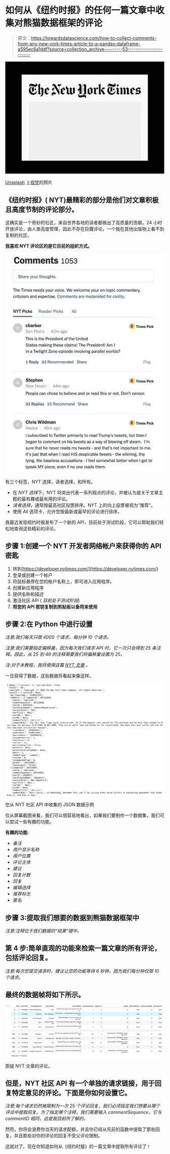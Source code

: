 # 如何从《纽约时报》的任何一篇文章中收集对熊猫数据框架的评论

> 原文：<https://towardsdatascience.com/how-to-collect-comments-from-any-new-york-times-article-to-a-pandas-dataframe-a595ec6a1ddf?source=collection_archive---------53----------------------->

![](img/8b5baa8dd0bf907f9a3713917e190de6.png)

[Unsplash](https://unsplash.com?utm_source=medium&utm_medium=referral) 上[视觉](https://unsplash.com/@visuals?utm_source=medium&utm_medium=referral)的照片

## 《纽约时报》( NYT)最精彩的部分是他们对文章积极且高度节制的评论部分。

这确实是一个奇妙的社区，来自世界各地的读者都做出了高质量的贡献。24 小时开放评论，由人类高度管理，因此不存在巨魔评论。一个我在其他出版物上看不到复制的社区。

**我喜欢 NYT 评论区的是它目前的组织方式。**

![](img/12267b611ccdc4996b79b7e2162587d4.png)

有三个标签，NYT 选择，读者选择，和所有。

*   在 *NYT 选择*下，NYT 将突出代表一系列观点的评论，并被认为是关于文章主题的最有趣或最有用的评论。
*   *读者选择*，通常按最高社区投票排序。NYT 上的向上投票被视为“推荐”。
*   使用 *All* 选项卡，允许您按最新或最早的评论进行排序。

我最近发现纽约时报发布了一个新的 API，目前处于测试阶段，它可以帮助我们轻松地查询这些精彩的评论。

## 步骤 1:创建一个 NYT 开发者网络帐户来获得你的 API 密匙

1.  转到[https://developer.nytimes.com/](https://developer.nytimes.com/)
2.  登录或创建一个帐户
3.  将鼠标悬停在您的帐户名称上，即可进入应用程序。
4.  创建新应用程序
5.  提供名称和描述
6.  激活社区 API ( *目前处于测试阶段*)
7.  **将您的 API 密钥复制到剪贴板以备将来使用**

## 步骤 2:在 Python 中进行设置

*注意:我们每天只限 4000 个请求，每分钟 10 个请求。*

*注意:我们需要指定偏移量，因为每次我们请求 API 时，它一次只会得到 25 条注释。因此，从 25 到 49 的注释需要我们将偏移量设置为 25。*

*注:对于本教程，我将使用这篇* [*NYT 文章*](https://www.nytimes.com/2020/05/24/opinion/biden-trump-coronavirus.html) *。*

一旦获得了数据，这些数据将看起来像这样。

![](img/e539366a2d5ff2433e5df6d239feacd9.png)

您从 NYT 社区 API 中收集的 JSON 数据示例

仅从屏幕截图来看，我们可以很容易地看出，如果我们要制作一个数据集，我们可以尝试一些有趣的功能。

**有趣的功能:**

*   *备注*
*   *用户显示名称*
*   *用户位置*
*   *评论主体*
*   *建议*
*   *回复计数*
*   *回复*
*   *编辑选择*
*   *推荐标志*
*   *匿名*

## 步骤 3:提取我们想要的数据到熊猫数据框架中

*注意:注释位于我们数据的“结果”键中。*

## 第 4 步:简单直观的功能来检索一篇文章的所有评论，包括评论回复。

*注意:每次您提交请求时，建议让您的功能等待 6 秒钟，因为我们每分钟仅限 10 个请求。*

## 最终的数据帧将如下所示。

![](img/d10afa2c6835b49116f2700930a018b3.png)

质疑 NYT 文章的评论。

## 但是，NYT 社区 API 有一个单独的请求链接，用于回复特定意见的评论。下面是你如何设置它。

*注意:每个请求仍然被限制为一次 25 个评论回复，我们必须指定我们想要从哪个评论中提取回复。为了指定哪个注释，我们需要输入 commentSequence，它与 commentID 相同，这是我目前所了解的。*

然而，你将会浪费你当天的请求配额，并且你已经从先前的函数中提取了那些回复，并且那些对你的评论的回复不受父评论限制。

这就对了。现在你知道如何从《纽约时报》的一篇文章中提取所有评论了！